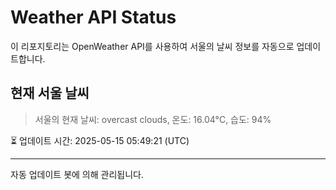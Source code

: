 
# Weather API Status

이 리포지토리는 OpenWeather API를 사용하여 서울의 날씨 정보를 자동으로 업데이트합니다.

## 현재 서울 날씨
> 서울의 현재 날씨: overcast clouds, 온도: 16.04°C, 습도: 94%

⏳ 업데이트 시간: 2025-05-15 05:49:21 (UTC)

---
자동 업데이트 봇에 의해 관리됩니다.
